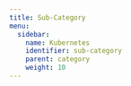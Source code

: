 ```yaml
---
title: Sub-Category
menu:
  sidebar:
    name: Kubernetes
    identifier: sub-category
    parent: category
    weight: 10
---
```

